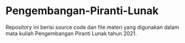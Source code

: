 # Pengembangan-Piranti-Lunak
Repository ini berisi source code dan file materi yang digunakan dalam mata kuliah Pengembangan Piranti Lunak tahun 2021.
